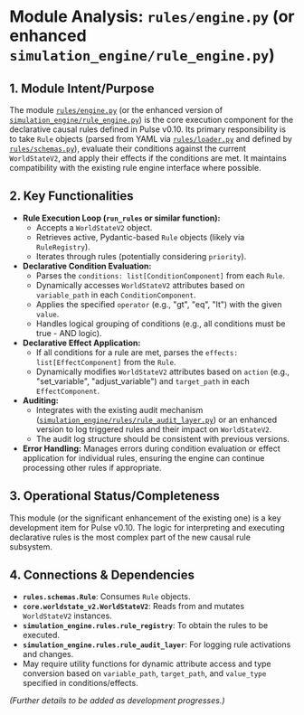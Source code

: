 # Module Analysis: `rules/engine.py` (or enhanced `simulation_engine/rule_engine.py`)

## 1. Module Intent/Purpose

The module [`rules/engine.py`](rules/engine.py) (or the enhanced version of [`simulation_engine/rule_engine.py`](simulation_engine/rule_engine.py)) is the core execution component for the declarative causal rules defined in Pulse v0.10. Its primary responsibility is to take `Rule` objects (parsed from YAML via [`rules/loader.py`](rules/loader.py) and defined by [`rules/schemas.py`](rules/schemas.py)), evaluate their conditions against the current `WorldStateV2`, and apply their effects if the conditions are met. It maintains compatibility with the existing rule engine interface where possible.

## 2. Key Functionalities

*   **Rule Execution Loop (`run_rules` or similar function):**
    *   Accepts a `WorldStateV2` object.
    *   Retrieves active, Pydantic-based `Rule` objects (likely via `RuleRegistry`).
    *   Iterates through rules (potentially considering `priority`).
*   **Declarative Condition Evaluation:**
    *   Parses the `conditions: list[ConditionComponent]` from each `Rule`.
    *   Dynamically accesses `WorldStateV2` attributes based on `variable_path` in each `ConditionComponent`.
    *   Applies the specified `operator` (e.g., "gt", "eq", "lt") with the given `value`.
    *   Handles logical grouping of conditions (e.g., all conditions must be true - AND logic).
*   **Declarative Effect Application:**
    *   If all conditions for a rule are met, parses the `effects: list[EffectComponent]` from the `Rule`.
    *   Dynamically modifies `WorldStateV2` attributes based on `action` (e.g., "set_variable", "adjust_variable") and `target_path` in each `EffectComponent`.
*   **Auditing:**
    *   Integrates with the existing audit mechanism ([`simulation_engine/rules/rule_audit_layer.py`](simulation_engine/rules/rule_audit_layer.py)) or an enhanced version to log triggered rules and their impact on `WorldStateV2`.
    *   The audit log structure should be consistent with previous versions.
*   **Error Handling:** Manages errors during condition evaluation or effect application for individual rules, ensuring the engine can continue processing other rules if appropriate.

## 3. Operational Status/Completeness

This module (or the significant enhancement of the existing one) is a key development item for Pulse v0.10. The logic for interpreting and executing declarative rules is the most complex part of the new causal rule subsystem.

## 4. Connections & Dependencies

*   **`rules.schemas.Rule`**: Consumes `Rule` objects.
*   **`core.worldstate_v2.WorldStateV2`**: Reads from and mutates `WorldStateV2` instances.
*   **`simulation_engine.rules.rule_registry`**: To obtain the rules to be executed.
*   **`simulation_engine.rules.rule_audit_layer`**: For logging rule activations and changes.
*   May require utility functions for dynamic attribute access and type conversion based on `variable_path`, `target_path`, and `value_type` specified in conditions/effects.

*(Further details to be added as development progresses.)*